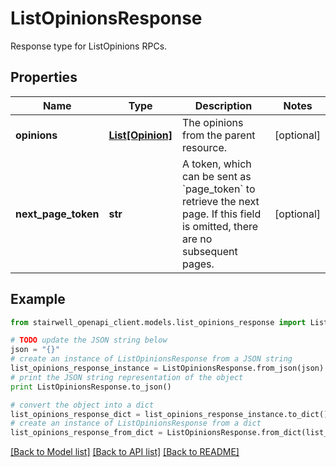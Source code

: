 # ListOpinionsResponse

Response type for ListOpinions RPCs.

## Properties
Name | Type | Description | Notes
------------ | ------------- | ------------- | -------------
**opinions** | [**List[Opinion]**](Opinion.md) | The opinions from the parent resource. | [optional] 
**next_page_token** | **str** | A token, which can be sent as &#x60;page_token&#x60; to retrieve the next page. If this field is omitted, there are no subsequent pages. | [optional] 

## Example

```python
from stairwell_openapi_client.models.list_opinions_response import ListOpinionsResponse

# TODO update the JSON string below
json = "{}"
# create an instance of ListOpinionsResponse from a JSON string
list_opinions_response_instance = ListOpinionsResponse.from_json(json)
# print the JSON string representation of the object
print ListOpinionsResponse.to_json()

# convert the object into a dict
list_opinions_response_dict = list_opinions_response_instance.to_dict()
# create an instance of ListOpinionsResponse from a dict
list_opinions_response_from_dict = ListOpinionsResponse.from_dict(list_opinions_response_dict)
```
[[Back to Model list]](../README.md#documentation-for-models) [[Back to API list]](../README.md#documentation-for-api-endpoints) [[Back to README]](../README.md)


